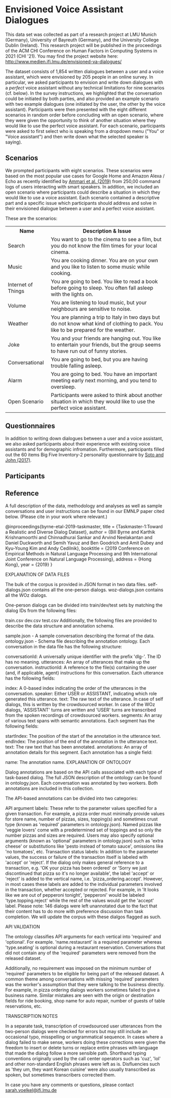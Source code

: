# Envisioned Voice Assistant Dialogues

This data set was collected as part of a research project at LMU Munich (Germany), University of Bayreuth (Germany), and the University College Dublin (Ireland). This research project will be published in the proceedings of the ACM CHI Conference on Human Factors in Computing Systems in 2021 (CHI '21). You may find the project website here: http://www.medien.ifi.lmu.de/envisioned-va-dialogues/

The dataset consists of 1,854 written dialogues between a user and a voice assistant, which were envisioned by 205 people in an online survey. In particular, we asked participants to envision and write down dialogues with a *perfect* voice assistant without any technical limitations for nine scenarios (cf. below). In the survey instructions, we highlighted that the conversation could be initiated by both parties, and also provided an example scenario with two example dialogues (one initiated by the user, the other by the voice assistant). Participants were then presented with the eight different scenarios in random order before concluding with an open scenario, where they were given the opportunity to think of another situation where they would like to use the perfect voice assistant. For each scenario, participants were asked to first select who is speaking from a dropdown menu ("You" or "Voice assistant") and then write down what the selected speaker is saying).

## Scenarios
We prompted participants with eight scenarios. These scenarios were based on the most popular use cases for Google Home and Amazon Alexa / Echo as recently identified by <a href="https://dl.acm.org/doi/abs/10.1145/3311956">Ammari et al. (2019)</a> from 250,00 command logs of users interacting with smart speakers. In addition, we included an open scenario where participants could describe a situation in which they would like to use a voice assistant. Each scenario contained a descriptive part and a specific issue which participants should address and solve in their envisioned dialogue between a user and a perfect voice assistant.

These are the scenarios:
<table>
  <tr>
    <th>Name</th>
    <th>Description & Issue</th>
  </tr>
  <tr>
    <td>Search</td>
    <td>You want to go to the cinema to see a film, but you do not know the film times for your local cinema.</td>
  </tr>
  <tr>
    <td>Music</td>
    <td>You are cooking dinner. You are on your own and you like to listen to some music while cooking.</td>
  </tr>
  <tr>
    <td>Internet of Things</td>
    <td>You are going to bed. You like to read a book before going to sleep. You often fall asleep with the lights on.</td>
  </tr>
  <tr>
    <td>Volume</td>
    <td>You are listening to loud music, but your neighbours are sensitive to noise.</td>
  </tr>
  <tr>
    <td>Weather</td>
    <td>You are planning a trip to Italy in two days but do not know what kind of clothing to pack. You like to be prepared for the weather. </td>
  </tr>
  <tr>
    <td>Joke</td>
    <td>You and your friends are hanging out. You like to entertain your friends, but the group seems to have run out of funny stories.</td>
  </tr>
  <tr>
    <td>Conversational</td>
    <td>You are going to bed, but you are having trouble falling asleep.</td>
  </tr>
  <tr>
    <td>Alarm</td>
    <td>You are going to bed. You have an important meeting early next morning, and you tend to oversleep.</td>
  </tr>
  <tr>
    <td>Open Scenario</td>
    <td>Participants were asked to think about another situation in which they would like to use the perfect voice assistant.</td>
  </tr>
</table>

## Questionnaires
In addition to writing down dialogues between a user and a voice assistant, we also asked participants about their experience with existing voice assistants and for demographic infromation. Furthermore, participants filled out the 60 items Big Five Inventory-2 personality questionnaire by <a href="https://psycnet.apa.org/record/2016-17156-001">Soto and John (2017)</a>. 

## Participants


## Reference
A full description of the data, methodology and analyses as well as sample conversations and user instructions can be found in our EMNLP paper cited below. (Please cite in your work where relevant.)

@inproceedings{byrne-etal-2019-taskmaster, title = {Taskmaster-1:Toward a Realistic and Diverse Dialog Dataset}, author = {Bill Byrne and Karthik Krishnamoorthi and Chinnadhurai Sankar and Arvind Neelakantan and Daniel Duckworth and Semih Yavuz and Ben Goodrich and Amit Dubey and Kyu-Young Kim and Andy Cedilnik}, booktitle = {2019 Conference on Empirical Methods in Natural Language Processing and 9th International Joint Conference on Natural Language Processing}, address = {Hong Kong}, year = {2019} }

EXPLANATION OF DATA FILES

The bulk of the corpus is provided in JSON format in two data files. self-dialogs.json contains all the one-person dialogs. woz-dialogs.json contains all the WOz dialogs.

One-person dialogs can be divided into train/dev/test sets by matching the dialog IDs from the following files:

train.csv
dev.csv
test.csv
Additionally, the following files are provided to describe the data structure and annotation schema.

sample.json - A sample conversation describing the format of the data.
ontology.json - Schema file describing the annotation ontology.
Each conversation in the data file has the following structure:

conversationId: A universally unique identifier with the prefix 'dlg-'. The ID has no meaning.
utterances: An array of utterances that make up the conversation.
instructionId: A reference to the file(s) containing the user (and, if applicable, agent) instructions for this conversation.
Each utterance has the following fields:

index: A 0-based index indicating the order of the utterances in the conversation.
speaker: Either USER or ASSISTANT, indicating which role generated this utterance.
text: The raw text of the utterance. In case of self dialogs, this is written by the crowdsourced worker. In case of the WOz dialogs, 'ASSISTANT' turns are written and 'USER' turns are transcribed from the spoken recordings of crowdsourced workers.
segments: An array of various text spans with semantic annotations.
Each segment has the following fields:

startIndex: The position of the start of the annotation in the utterance text.
endIndex: The position of the end of the annotation in the utterance text.
text: The raw text that has been annotated.
annotations: An array of annotation details for this segment.
Each annotation has a single field:

name: The annotation name.
EXPLANATION OF ONTOLOGY

Dialog annotations are based on the API calls associated with each type of task-based dialog. The full JSON description of the ontology can be found in ontology.json. Each conversation was annotated by two workers. Both annotations are included in this collection.

The API-based annotations can be divided into two categories:

API argument labels: These refer to the parameter values specified for a given transaction. For example, a pizza order must minimally provide values for store name, number of pizzas, sizes, topping(s) and sometimes crust type (known as 'required' parameters in ontology.json). Named pizzas like 'veggie lovers' come with a predetermined set of toppings and so only the number pizzas and sizes are required. Users may also specify optional arguments (known as 'optional' parameters in ontology.json) such as 'extra cheese' or substitutions like 'pesto instead of tomato sauce', omissions like 'no tomatoes', etc.
Transaction status labels: In addition to the parameter values, the success or failure of the transaction itself is labeled with 'accept' or 'reject'. If the dialog only makes general reference to a transaction, e.g. 'OK your pizza has been ordered' or 'Sorry we just discontinued that pizza so it's no longer available', the label 'accept' or 'reject' is added to the vertical name, i.e. 'pizza_ordering.accept'. However, in most cases these labels are added to the individual parameters involved in the transaction, whether accepted or rejected. For example, in 'It looks like we are out of pepperoni tonight', 'pepperoni' would be labeled 'type.topping.reject' while the rest of the values would get the 'accept' label.
Please note: 146 dialogs were left unannotated due to the fact that their content has to do more with preference discussion than task completion. We will update the corpus with these dialgos flagged as such.

API VALIDATION

The ontology classifies API arguments for each vertical into 'required' and 'optional'. For example. 'name.restaurant' is a required parameter whereas 'type.seating' is optional during a restaurant reservation. Conversations that did not contain any of the 'required' parameters were removed from the released dataset.

Additionally, no requirement was imposed on the minimum number of 'required' parameters to be eligible for being part of the released dataset. A common theme among conversations with missing 'required' parameters was the worker's assumption that they were talking to the business directly. For example, in pizza ordering dialogs workers sometimes failed to give a business name. Similar mistakes are seen with the origin or destination fields for ride booking, shop name for auto repair, number of guests of table reservations, etc.

TRANSCRIPTION NOTES

In a separate task, transcription of crowdsourced user utterances from the two-person dialogs were checked for errors but may still include an occasional typo, misspelling or ungrammatical sequence. In cases where a dialog failed to make sense, workers doing these corrections were given the freedom to insert or delete turns or replace entire phrases with language that made the dialog follow a more sensible path. Shorthand typing conventions originally used by the call center operators such as 'cuz', 'lol' and other non-standard English phrases were left as is. Disfluencies such as 'they um, they want Korean cuisine' were also usually transcribed as spoken, but sometimes transcribers corrected them.

In case you have any comments or questions, please contact sarah.voelkel@ifi.lmu.de
